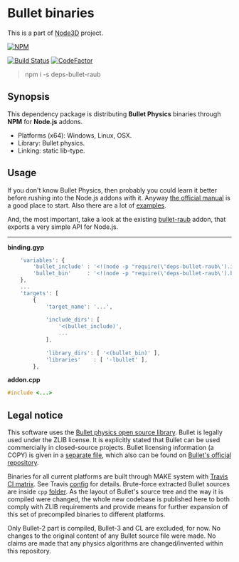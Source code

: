 # Bullet binaries

This is a part of [Node3D](https://github.com/node-3d) project.

[![NPM](https://nodei.co/npm/deps-bullet-raub.png?compact=true)](https://www.npmjs.com/package/deps-bullet-raub)

[![Build Status](https://api.travis-ci.com/node-3d/deps-bullet-raub.svg?branch=master)](https://travis-ci.com/node-3d/deps-bullet-raub)
[![CodeFactor](https://www.codefactor.io/repository/github/node-3d/deps-bullet-raub/badge)](https://www.codefactor.io/repository/github/node-3d/deps-bullet-raub)

> npm i -s deps-bullet-raub


## Synopsis

This dependency package is distributing **Bullet Physics**
binaries through **NPM** for **Node.js** addons.

* Platforms (x64): Windows, Linux, OSX.
* Library: Bullet physics.
* Linking: static lib-type.


## Usage

If you don't know Bullet Physics, then probably you could learn it better before
rushing into the Node.js addons with it. Anyway
[the official manual](https://github.com/bulletphysics/bullet3/blob/master/docs/Bullet_User_Manual.pdf)
is a good place to start. Also there are a lot of
[examples](https://github.com/bulletphysics/bullet3/tree/master/examples).

And, the most important, take a look at the existing
[bullet-raub](https://github.com/node-3d/bullet-raub) addon, that exports
a very simple API for Node.js.

---

**binding.gyp**

```javascript
	'variables': {
		'bullet_include' : '<!(node -p "require(\'deps-bullet-raub\').include")',
		'bullet_bin'     : '<!(node -p "require(\'deps-bullet-raub\').bin")',
	},
	...
	'targets': [
		{
			'target_name': '...',
			
			'include_dirs': [
				'<(bullet_include)',
				...
			],
			
			'library_dirs': [ '<(bullet_bin)' ],
			'libraries'    : [ '-lbullet' ],
		},
```


**addon.cpp**

```cpp
#include <...>
```


## Legal notice

This software uses the [Bullet physics open source library](http://bulletphysics.org/wordpress/).
Bullet is legally used under the ZLIB license.
It is explicitly stated that Bullet can be used commercially in closed-source projects.
Bullet licensing information (a COPY) is given in a [separate file](/BULLET_ZLIB),
which also can be found on
[Bullet's official repository](https://github.com/bulletphysics/bullet3/blob/master/LICENSE.txt).

Binaries for all current platforms are built through MAKE system with
[Travis CI matrix](https://travis-ci.com/node-3d/deps-bullet-raub).
See Travis [config](https://github.com/node-3d/deps-bullet-raub/blob/master/.travis.yml) for details.
Brute-force extracted Bullet sources are
inside `cpp` [folder](https://github.com/raub/node-deps-bullet/tree/master/cpp).
As the layout of Bullet's source tree and the way it is compiled were changed, the whole
new codebase is published here to both comply with ZLIB requirements and provide means for
further expansion of this set of precompiled binaries to different platforms.

Only Bullet-2 part is compiled, Bullet-3 and CL are excluded, for now. No changes to
the original content of any Bullet source file were made. No claims are made that
any physics algorithms are changed/invented within this repository.

